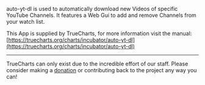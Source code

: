 auto-yt-dl is used to automatically download new Videos of specific YouTube Channels. It features a Web Gui to add and remove Channels from your watch list.

This App is supplied by TrueCharts, for more information visit the manual: [https://truecharts.org/charts/incubator/auto-yt-dl](https://truecharts.org/charts/incubator/auto-yt-dl)

---

TrueCharts can only exist due to the incredible effort of our staff.
Please consider making a [donation](https://truecharts.org/sponsor) or contributing back to the project any way you can!
